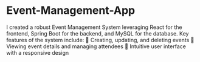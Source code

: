 # Event-Management-App
I created a robust Event Management System leveraging React for the frontend, Spring Boot for the backend, and MySQL for the database. Key features of the system include: 💠 Creating, updating, and deleting events 💠 Viewing event details and managing attendees 💠 Intuitive user interface with a responsive design
